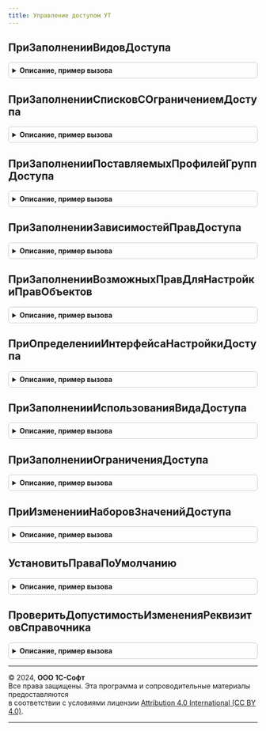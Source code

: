 ```yaml
---
title: Управление доступом УТ
---
```



## ПриЗаполненииВидовДоступа
<details style="margin: 1em 0; padding: 0.5em; border: 1px solid #ccc; border-radius: 6px;">

<summary style="font-weight: bold; cursor: pointer;">Описание, пример вызова</summary>

```bsl

// См. УправлениеДоступомПереопределяемый.ПриЗаполненииВидовДоступа.
Процедура ПриЗаполненииВидовДоступа(ВидыДоступа) Экспорт
```

Пример вызова
```bsl
УправлениеДоступомУТ.ПриЗаполненииВидовДоступа(ВидыДоступа) 
```
</details>

## ПриЗаполненииСписковСОграничениемДоступа
<details style="margin: 1em 0; padding: 0.5em; border: 1px solid #ccc; border-radius: 6px;">

<summary style="font-weight: bold; cursor: pointer;">Описание, пример вызова</summary>

```bsl

// См. УправлениеДоступомПереопределяемый.ПриЗаполненииСписковСОграничениемДоступа.
Процедура ПриЗаполненииСписковСОграничениемДоступа(Списки) Экспорт
```

Пример вызова
```bsl
УправлениеДоступомУТ.ПриЗаполненииСписковСОграничениемДоступа(Списки) 
```
</details>

## ПриЗаполненииПоставляемыхПрофилейГруппДоступа
<details style="margin: 1em 0; padding: 0.5em; border: 1px solid #ccc; border-radius: 6px;">

<summary style="font-weight: bold; cursor: pointer;">Описание, пример вызова</summary>

```bsl

// См. УправлениеДоступомПереопределяемый.ПриЗаполненииПоставляемыхПрофилейГруппДоступа.
Процедура ПриЗаполненииПоставляемыхПрофилейГруппДоступа(ОписанияПрофилей, ПараметрыОбновления) Экспорт
```

Пример вызова
```bsl
УправлениеДоступомУТ.ПриЗаполненииПоставляемыхПрофилейГруппДоступа(ОписанияПрофилей, ПараметрыОбновления) 
```
</details>

## ПриЗаполненииЗависимостейПравДоступа
<details style="margin: 1em 0; padding: 0.5em; border: 1px solid #ccc; border-radius: 6px;">

<summary style="font-weight: bold; cursor: pointer;">Описание, пример вызова</summary>

```bsl

// См. УправлениеДоступомПереопределяемый.ПриЗаполненииЗависимостейПравДоступа.
Процедура ПриЗаполненииЗависимостейПравДоступа(ЗависимостиПрав) Экспорт
```

Пример вызова
```bsl
УправлениеДоступомУТ.ПриЗаполненииЗависимостейПравДоступа(ЗависимостиПрав) 
```
</details>

## ПриЗаполненииВозможныхПравДляНастройкиПравОбъектов
<details style="margin: 1em 0; padding: 0.5em; border: 1px solid #ccc; border-radius: 6px;">

<summary style="font-weight: bold; cursor: pointer;">Описание, пример вызова</summary>

```bsl

// См. УправлениеДоступомПереопределяемый.ПриЗаполненииВозможныхПравДляНастройкиПравОбъектов.
Процедура ПриЗаполненииВозможныхПравДляНастройкиПравОбъектов(ВозможныеПрава) Экспорт
```

Пример вызова
```bsl
УправлениеДоступомУТ.ПриЗаполненииВозможныхПравДляНастройкиПравОбъектов(ВозможныеПрава) 
```
</details>

## ПриОпределенииИнтерфейсаНастройкиДоступа
<details style="margin: 1em 0; padding: 0.5em; border: 1px solid #ccc; border-radius: 6px;">

<summary style="font-weight: bold; cursor: pointer;">Описание, пример вызова</summary>

```bsl

// См. УправлениеДоступомПереопределяемый.ПриОпределенииИнтерфейсаНастройкиДоступа.
Процедура ПриОпределенииИнтерфейсаНастройкиДоступа(УпрощенныйИнтерфейс) Экспорт
```

Пример вызова
```bsl
УправлениеДоступомУТ.ПриОпределенииИнтерфейсаНастройкиДоступа(УпрощенныйИнтерфейс) 
```
</details>

## ПриЗаполненииИспользованияВидаДоступа
<details style="margin: 1em 0; padding: 0.5em; border: 1px solid #ccc; border-radius: 6px;">

<summary style="font-weight: bold; cursor: pointer;">Описание, пример вызова</summary>

```bsl

// См. УправлениеДоступомПереопределяемый.ПриЗаполненииИспользованияВидаДоступа.
Процедура ПриЗаполненииИспользованияВидаДоступа(ВидДоступа, Использование) Экспорт
```

Пример вызова
```bsl
УправлениеДоступомУТ.ПриЗаполненииИспользованияВидаДоступа(ВидДоступа, Использование) 
```
</details>

## ПриЗаполненииОграниченияДоступа
<details style="margin: 1em 0; padding: 0.5em; border: 1px solid #ccc; border-radius: 6px;">

<summary style="font-weight: bold; cursor: pointer;">Описание, пример вызова</summary>

```bsl

// См. УправлениеДоступомПереопределяемый.ПриЗаполненииОграниченияДоступа.
Процедура ПриЗаполненииОграниченияДоступа(Список, Ограничение) Экспорт
```

Пример вызова
```bsl
УправлениеДоступомУТ.ПриЗаполненииОграниченияДоступа(Список, Ограничение) 
```
</details>

## ПриИзмененииНаборовЗначенийДоступа
<details style="margin: 1em 0; padding: 0.5em; border: 1px solid #ccc; border-radius: 6px;">

<summary style="font-weight: bold; cursor: pointer;">Описание, пример вызова</summary>

```bsl

// См. УправлениеДоступомПереопределяемый.ПриИзмененииНаборовЗначенийДоступа.
Процедура ПриИзмененииНаборовЗначенийДоступа(Ссылка, СсылкиНаЗависимыеОбъекты) Экспорт
```

Пример вызова
```bsl
УправлениеДоступомУТ.ПриИзмененииНаборовЗначенийДоступа(Ссылка, СсылкиНаЗависимыеОбъекты) 
```
</details>

## УстановитьПраваПоУмолчанию
<details style="margin: 1em 0; padding: 0.5em; border: 1px solid #ccc; border-radius: 6px;">

<summary style="font-weight: bold; cursor: pointer;">Описание, пример вызова</summary>

```bsl

// См. РаботаВМоделиСервисаБТСПереопределяемый.УстановитьПраваПоУмолчанию
//
Процедура УстановитьПраваПоУмолчанию(Пользователь, ДоступРазрешен) Экспорт
```

Пример вызова
```bsl
УправлениеДоступомУТ.УстановитьПраваПоУмолчанию(Пользователь, ДоступРазрешен) 
```
</details>

## ПроверитьДопустимостьИзмененияРеквизитовСправочника
<details style="margin: 1em 0; padding: 0.5em; border: 1px solid #ccc; border-radius: 6px;">

<summary style="font-weight: bold; cursor: pointer;">Описание, пример вызова</summary>

```bsl

// Проверяет допустимость изменения реквизитов существующего элемента справочника перед записью.
//
// Параметры:
//		Объект - СправочникОбъект - объект любого справочника
//		НепроверяемыеРеквизиты - Строка - перечень реквизитов, изменение которых не надо контролировать
//		Отказ - Булево - признак отказа от записи.
//
// Возвращаемое значение:
//  Булево - Флаг допустимости изменения реквизитов справочника
Функция ПроверитьДопустимостьИзмененияРеквизитовСправочника(Объект, НепроверяемыеРеквизиты = "", Отказ = Ложь) Экспорт
```

Пример вызова
```bsl
Результат = УправлениеДоступомУТ.ПроверитьДопустимостьИзмененияРеквизитовСправочника(Объект, НепроверяемыеРеквизиты, Отказ);
```
</details>

---

© 2024, **ООО 1С-Софт**  
Все права защищены. Эта программа и сопроводительные материалы предоставляются  
в соответствии с условиями лицензии [Attribution 4.0 International (CC BY 4.0)](https://creativecommons.org/licenses/by/4.0/legalcode).

---
